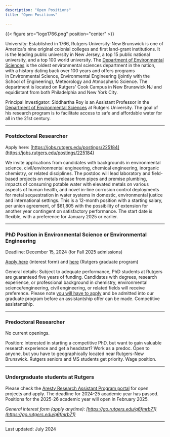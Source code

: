```yaml
---
description: "Open Positions"
title: "Open Positions"

---
```


{{< figure src="logo1766.png" position="center" >}}

University: Established in 1766, Rutgers University-New Brunswick is one of America's nine original colonial colleges and first land-grant institutions. It is the leading public university in New Jersey, a top 15 public national university, and a top 100 world university. The [Department of Environmental Sciences](https://envsci.rutgers.edu/) is the oldest environmental sciences department in the nation, with a history dating back over 100 years and offers programs in Environmental Science, Environmental Engineering (jointly with the School of Engineering), Meteorology and Atmospheric Science. The department is located on Rutgers' Cook Campus in New Brunswick NJ and equidistant from both Philadelphia and New York City.

Principal Investigator: Siddhartha Roy is an Assistant Professor in the [Department of Environmental Sciences](https://envsci.rutgers.edu/) at Rutgers University. The goal of his research program is to facilitate access to safe and affordable water for all in the 21st century.

------

### Postdoctoral Researcher

Apply here: [https://jobs.rutgers.edu/postings/225184](https://jobs.rutgers.edu/postings/225184)

We invite applications from candidates with backgrounds in environmental science, civil/environmental engineering, chemical engineering, inorganic chemistry, or related disciplines. The postdoc will lead laboratory and field-based projects on metals release from pipes and premise plumbing, impacts of consuming potable water with elevated metals on various aspects of human health, and novel in-line corrosion control deployments for metal sequestration in water systems in domestic, environmental justice and international settings. This is a 12-month position with a starting salary, per union agreement, of $61,805 with the possibility of extension for another year contingent on satisfactory performance. The start date is flexible, with a preference for January 2025 or earlier.

------

### PhD Position in Environmental Science or Environmental Engineering

Deadline: December 15, 2024 (for Fall 2025 admissions)

[Apply here](https://rutgers.ca1.qualtrics.com/jfe/form/SV_eJTxwfiSuROFca2) (interest form) and [here](https://envsci.rutgers.edu/academics/envsci_grad/how-to-apply.html) (Rutgers graduate program)

General details: Subject to adequate performance, PhD students at Rutgers are guaranteed five years of funding. Candidates with degrees, research experience, or professional background in chemistry, environmental science/engineering, civil engineering, or related fields will receive preference. Please note [you will have to apply](https://envsci.rutgers.edu/academics/envsci_grad/how-to-apply.html) and be admitted into our graduate program before an assistantship offer can be made. Competitive assistantship. 

------

### Predoctoral Researcher

No current openings.

Position: Interested in starting a competitive PhD, but want to gain valuable research experience and get a headstart? Work as a predoc. Open to anyone, but you have to geographically located near Rutgers-New Brunswick. Rutgers seniors and MS students get priority. Wage position.

------

### Undergraduate students at Rutgers

Please check the [Aresty Research Assistant Program portal](https://aresty.rutgers.edu/programs/research-assistant-program) for open projects and apply. The deadline for 2024-25 academic year has passed. Positions for the 2025-26 academic year will open in February 2025.

*General interest form (apply anytime): [https://go.rutgers.edu/q6fmrb71](https://go.rutgers.edu/q6fmrb71)*

------

Last updated: July 2024
